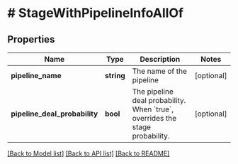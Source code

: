 # # StageWithPipelineInfoAllOf

## Properties

Name | Type | Description | Notes
------------ | ------------- | ------------- | -------------
**pipeline_name** | **string** | The name of the pipeline | [optional]
**pipeline_deal_probability** | **bool** | The pipeline deal probability. When &#x60;true&#x60;, overrides the stage probability. | [optional]

[[Back to Model list]](../../README.md#models) [[Back to API list]](../../README.md#endpoints) [[Back to README]](../../README.md)
